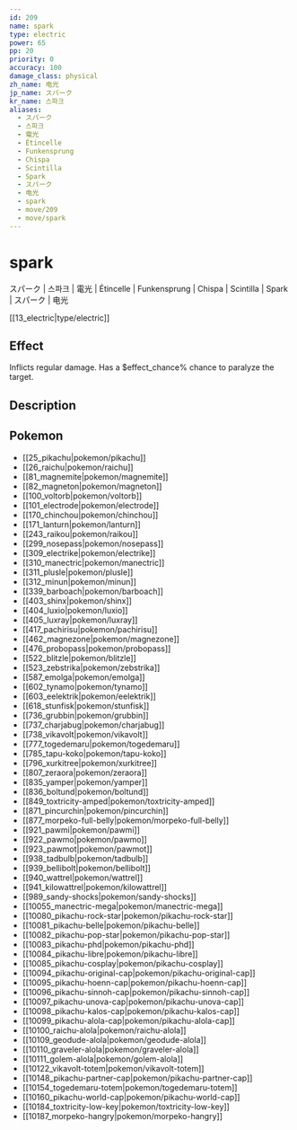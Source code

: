 ```yaml
---
id: 209
name: spark
type: electric
power: 65
pp: 20
priority: 0
accuracy: 100
damage_class: physical
zh_name: 电光
jp_name: スパーク
kr_name: 스파크
aliases:
  - スパーク
  - 스파크
  - 電光
  - Étincelle
  - Funkensprung
  - Chispa
  - Scintilla
  - Spark
  - スパーク
  - 电光
  - spark
  - move/209
  - move/spark
---
```

# spark
    
スパーク | 스파크 | 電光 | Étincelle | Funkensprung | Chispa | Scintilla | Spark | スパーク | 电光

[[13_electric|type/electric]]

## Effect

Inflicts regular damage.  Has a $effect_chance% chance to paralyze the target.

## Description



## Pokemon

- [[25_pikachu|pokemon/pikachu]]
- [[26_raichu|pokemon/raichu]]
- [[81_magnemite|pokemon/magnemite]]
- [[82_magneton|pokemon/magneton]]
- [[100_voltorb|pokemon/voltorb]]
- [[101_electrode|pokemon/electrode]]
- [[170_chinchou|pokemon/chinchou]]
- [[171_lanturn|pokemon/lanturn]]
- [[243_raikou|pokemon/raikou]]
- [[299_nosepass|pokemon/nosepass]]
- [[309_electrike|pokemon/electrike]]
- [[310_manectric|pokemon/manectric]]
- [[311_plusle|pokemon/plusle]]
- [[312_minun|pokemon/minun]]
- [[339_barboach|pokemon/barboach]]
- [[403_shinx|pokemon/shinx]]
- [[404_luxio|pokemon/luxio]]
- [[405_luxray|pokemon/luxray]]
- [[417_pachirisu|pokemon/pachirisu]]
- [[462_magnezone|pokemon/magnezone]]
- [[476_probopass|pokemon/probopass]]
- [[522_blitzle|pokemon/blitzle]]
- [[523_zebstrika|pokemon/zebstrika]]
- [[587_emolga|pokemon/emolga]]
- [[602_tynamo|pokemon/tynamo]]
- [[603_eelektrik|pokemon/eelektrik]]
- [[618_stunfisk|pokemon/stunfisk]]
- [[736_grubbin|pokemon/grubbin]]
- [[737_charjabug|pokemon/charjabug]]
- [[738_vikavolt|pokemon/vikavolt]]
- [[777_togedemaru|pokemon/togedemaru]]
- [[785_tapu-koko|pokemon/tapu-koko]]
- [[796_xurkitree|pokemon/xurkitree]]
- [[807_zeraora|pokemon/zeraora]]
- [[835_yamper|pokemon/yamper]]
- [[836_boltund|pokemon/boltund]]
- [[849_toxtricity-amped|pokemon/toxtricity-amped]]
- [[871_pincurchin|pokemon/pincurchin]]
- [[877_morpeko-full-belly|pokemon/morpeko-full-belly]]
- [[921_pawmi|pokemon/pawmi]]
- [[922_pawmo|pokemon/pawmo]]
- [[923_pawmot|pokemon/pawmot]]
- [[938_tadbulb|pokemon/tadbulb]]
- [[939_bellibolt|pokemon/bellibolt]]
- [[940_wattrel|pokemon/wattrel]]
- [[941_kilowattrel|pokemon/kilowattrel]]
- [[989_sandy-shocks|pokemon/sandy-shocks]]
- [[10055_manectric-mega|pokemon/manectric-mega]]
- [[10080_pikachu-rock-star|pokemon/pikachu-rock-star]]
- [[10081_pikachu-belle|pokemon/pikachu-belle]]
- [[10082_pikachu-pop-star|pokemon/pikachu-pop-star]]
- [[10083_pikachu-phd|pokemon/pikachu-phd]]
- [[10084_pikachu-libre|pokemon/pikachu-libre]]
- [[10085_pikachu-cosplay|pokemon/pikachu-cosplay]]
- [[10094_pikachu-original-cap|pokemon/pikachu-original-cap]]
- [[10095_pikachu-hoenn-cap|pokemon/pikachu-hoenn-cap]]
- [[10096_pikachu-sinnoh-cap|pokemon/pikachu-sinnoh-cap]]
- [[10097_pikachu-unova-cap|pokemon/pikachu-unova-cap]]
- [[10098_pikachu-kalos-cap|pokemon/pikachu-kalos-cap]]
- [[10099_pikachu-alola-cap|pokemon/pikachu-alola-cap]]
- [[10100_raichu-alola|pokemon/raichu-alola]]
- [[10109_geodude-alola|pokemon/geodude-alola]]
- [[10110_graveler-alola|pokemon/graveler-alola]]
- [[10111_golem-alola|pokemon/golem-alola]]
- [[10122_vikavolt-totem|pokemon/vikavolt-totem]]
- [[10148_pikachu-partner-cap|pokemon/pikachu-partner-cap]]
- [[10154_togedemaru-totem|pokemon/togedemaru-totem]]
- [[10160_pikachu-world-cap|pokemon/pikachu-world-cap]]
- [[10184_toxtricity-low-key|pokemon/toxtricity-low-key]]
- [[10187_morpeko-hangry|pokemon/morpeko-hangry]]

